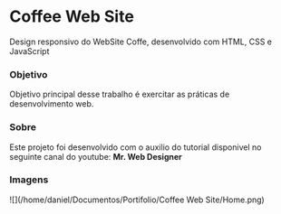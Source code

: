# Coffee Web Site

<p>	Design responsivo do WebSite Coffe, desenvolvido com HTML, CSS e JavaScript</p>

### Objetivo

<p> Objetivo principal desse trabalho é exercitar as práticas de desenvolvimento web. </p>

### Sobre

<p> Este projeto foi desenvolvido com o auxilio do tutorial disponivel no seguinte canal do youtube: <b> Mr. Web Designer</b></p>

### Imagens

![](/home/daniel/Documentos/Portifolio/Coffee Web Site/Home.png)


